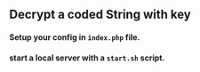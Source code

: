 ## Decrypt a coded String with key
#### Setup your config in `index.php` file.
#### start a local server with a `start.sh` script.